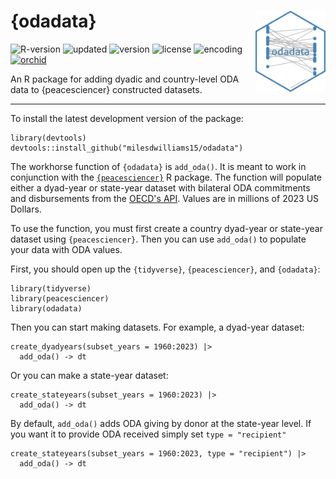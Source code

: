 # {odadata} <img src="inst/logo.png" align="right" height="130"/>

![R-version](https://img.shields.io/badge/R%20%3E%3D-4.2.1-brightgreen)
![updated](https://img.shields.io/badge/last%20update-09--14--2025-brightgreen)
![version](https://img.shields.io/badge/version-1.0.0-brightgreen)
![license](https://img.shields.io/badge/license-MIT-red)
![encoding](https://img.shields.io/badge/encoding-UTF--8-red)
[![orchid](https://img.shields.io/badge/ORCID-0000--0003--0192--5542-brightgreen)](https://orcid.org/0000-0003-0192-5542)

An R package for adding dyadic and country-level ODA data to {peacesciencer} constructed datasets.

------------------------------------------------------------------------

To install the latest development version of the package:

```
library(devtools)
devtools::install_github("milesdwilliams15/odadata")
```

The workhorse function of `{odadata}` is `add_oda()`. It is meant to work in conjunction with the [`{peacesciencer}`](https://github.com/svmiller/peacesciencer/tree/master) R package. The function will populate either a dyad-year or state-year dataset with bilateral ODA commitments and disbursements from the [OECD's API](https://www.oecd.org/en/data/insights/data-explainers/2024/09/api.html). Values are in millions of 2023 US Dollars.

To use the function, you must first create a country dyad-year or state-year dataset using `{peacesciencer}`. Then you can use `add_oda()` to populate your data with ODA values.

First, you should open up the `{tidyverse}`, `{peacesciencer}`, and `{odadata}`:

```
library(tidyverse)
library(peacesciencer)
library(odadata)
```

Then you can start making datasets. For example, a dyad-year dataset:

```
create_dyadyears(subset_years = 1960:2023) |>
  add_oda() -> dt
```

Or you can make a state-year dataset:

```
create_stateyears(subset_years = 1960:2023) |>
  add_oda() -> dt
```

By default, `add_oda()` adds ODA giving by donor at the state-year level. If you want it to provide ODA received simply set `type = "recipient"`

```
create_stateyears(subset_years = 1960:2023, type = "recipient") |>
  add_oda() -> dt
```